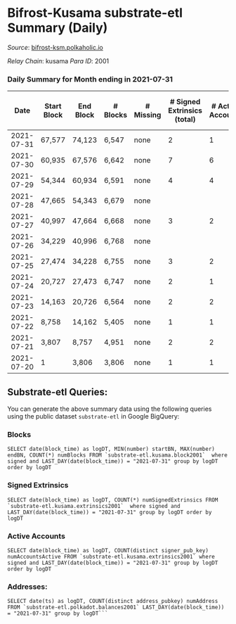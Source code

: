 # Bifrost-Kusama substrate-etl Summary (Daily)

_Source_: [bifrost-ksm.polkaholic.io](https://bifrost-ksm.polkaholic.io)

*Relay Chain*: kusama
*Para ID*: 2001



### Daily Summary for Month ending in 2021-07-31


| Date | Start Block | End Block | # Blocks | # Missing | # Signed Extrinsics (total) | # Active Accounts | # Addresses with Balances | # Events | # Transfers | # XCM Transfers In | # XCM Transfers Out |
| ---- | ----------- | --------- | -------- | --------- | --------------------------- | ----------------- | ------------------------- | -------- | ----------- | ------------------ | ------------------- |
| 2021-07-31 | 67,577 | 74,123 | 6,547 | none | 2 | 1 | 51,949 | 13,100 |   |   |   |
| 2021-07-30 | 60,935 | 67,576 | 6,642 | none | 7 | 6 |  | 13,295 |   |   |   |
| 2021-07-29 | 54,344 | 60,934 | 6,591 | none | 4 | 4 |  | 13,189 |   |   |   |
| 2021-07-28 | 47,665 | 54,343 | 6,679 | none |  |  |  | 13,362 |   |   |   |
| 2021-07-27 | 40,997 | 47,664 | 6,668 | none | 3 | 2 |  | 13,343 |   |   |   |
| 2021-07-26 | 34,229 | 40,996 | 6,768 | none |  |  |  | 13,539 |   |   |   |
| 2021-07-25 | 27,474 | 34,228 | 6,755 | none | 3 | 2 |  | 13,517 |   |   |   |
| 2021-07-24 | 20,727 | 27,473 | 6,747 | none | 2 | 1 |  | 13,500 |   |   |   |
| 2021-07-23 | 14,163 | 20,726 | 6,564 | none | 2 | 2 |  | 13,134 |   |   |   |
| 2021-07-22 | 8,758 | 14,162 | 5,405 | none | 1 | 1 |  | 10,814 |   |   |   |
| 2021-07-21 | 3,807 | 8,757 | 4,951 | none | 2 | 2 |  | 9,906 |   |   |   |
| 2021-07-20 | 1 | 3,806 | 3,806 | none | 1 | 1 |  | 7,615 |   |   |   |

## Substrate-etl Queries:
You can generate the above summary data using the following queries using the public dataset `substrate-etl` in Google BigQuery:


### Blocks
```
SELECT date(block_time) as logDT, MIN(number) startBN, MAX(number) endBN, COUNT(*) numBlocks FROM `substrate-etl.kusama.block2001`  where signed and LAST_DAY(date(block_time)) = "2021-07-31" group by logDT order by logDT
```


### Signed Extrinsics
```
SELECT date(block_time) as logDT, COUNT(*) numSignedExtrinsics FROM `substrate-etl.kusama.extrinsics2001`  where signed and LAST_DAY(date(block_time)) = "2021-07-31" group by logDT order by logDT
```


### Active Accounts
```
SELECT date(block_time) as logDT, COUNT(distinct signer_pub_key) numAccountsActive FROM `substrate-etl.kusama.extrinsics2001` where signed and LAST_DAY(date(block_time)) = "2021-07-31" group by logDT order by logDT
```


### Addresses:
```
SELECT date(ts) as logDT, COUNT(distinct address_pubkey) numAddress FROM `substrate-etl.polkadot.balances2001` LAST_DAY(date(block_time)) = "2021-07-31" group by logDT```

